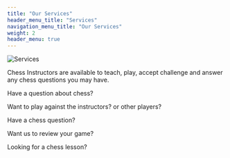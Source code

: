 ```yaml
---
title: "Our Services"
header_menu_title: "Services"
navigation_menu_title: "Our Services"
weight: 2
header_menu: true
---
```


![Services](/images/services.jpg)


Chess Instructors are available to teach, play, accept challenge and answer any chess questions you may have. 

Have a question about chess?

Want to play against the instructors? or other players?

Have a chess question?

Want us to review your game? 

Looking for a chess lesson?

